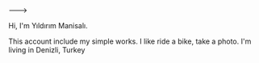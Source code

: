<!---
- 👋 Hi, I’m @ymanisali
- 👀 I’m interested in ...
- 🌱 I’m currently learning ...
- 💞️ I’m looking to collaborate on ...
- 📫 How to reach me ...

<!---
ymanisali/ymanisali is a ✨ special ✨ repository because its `README.md` (this file) appears on your GitHub profile.
You can click the Preview link to take a look at your changes.
--->
--->

Hi, I'm Yıldırım Manisalı.

This account include my simple works.
I like ride a bike, take a photo.
I'm living in Denizli, Turkey

